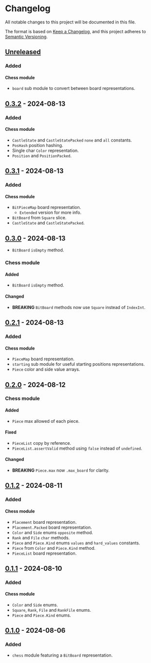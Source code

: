 # Changelog

All notable changes to this project will be documented in this file.

The format is based on [Keep a Changelog](https://keepachangelog.com/en/1.0.0/),
and this project adheres to [Semantic Versioning](https://semver.org/spec/v2.0.0.html).

## [Unreleased]

### Added

#### Chess module

- `board` sub module to convert between board representations.

## [0.3.2] - 2024-08-13

### Added

#### Chess module

- `CastleState` and `CastleStatePacked` `none` and `all` constants.
- `PosHash` position hashing.
- Single char `Color` representation.
- `Position` and `PositionPacked`.

## [0.3.1] - 2024-08-13

### Added

#### Chess module

- `BitPieceMap` board representation.
  - `Extended` version for more info.
- `BitBoard` from `Square` slice.
- `CastleState` and `CastleStatePacked`.

## [0.3.0] - 2024-08-13

- `BitBoard` `isEmpty` method.

### Chess module

#### Added

- `BitBoard` `isEmpty` method.

#### Changed

- **BREAKING** `BitBoard` methods now use `Square` instead of `IndexInt`.

## [0.2.1] - 2024-08-13

### Added

#### Chess module

- `PieceMap` board representation.
- `starting` sub module for useful starting positions representations.
- `Piece` color and side value arrays.

## [0.2.0] - 2024-08-12

### Chess module

#### Added

- `Piece` max allowed of each piece.

#### Fixed

- `PieceList` copy by reference.
- `PieceList.assertValid` method using `false` instead of `undefined`.

#### Changed

- **BREAKING** `Piece.max` now `.max_board` for clarity.

## [0.1.2] - 2024-08-11

### Added

#### Chess module

- `Placement` board representation.
- `Placement.Packed` board representation.
- `Color` and `Side` enums `opposite` method.
- `Rank` and `File` `char` methods.
- `Piece` and `Piece.Kind` enums `values` and `hard_values` constants.
- `Piece` from `Color` and `Piece.Kind` method.
- `PieceList` board representation.

## [0.1.1] - 2024-08-10

### Added

#### Chess module

- `Color` and `Side` enums.
- `Square`, `Rank`, `File` and `RankFile` enums.
- `Piece` and `Piece.Kind` enums.

## [0.1.0] - 2024-08-06

### Added

- `chess` module featuring a `BitBoard` representation.

[Unreleased]: https://github.com/sonro/zaplum/compare/v0.3.2...HEAD
[0.3.2]: https://github.com/sonro/zaplum/releases/tag/v0.3.2
[0.3.1]: https://github.com/sonro/zaplum/releases/tag/v0.3.1
[0.3.0]: https://github.com/sonro/zaplum/releases/tag/v0.3.0
[0.2.1]: https://github.com/sonro/zaplum/releases/tag/v0.2.1
[0.2.0]: https://github.com/sonro/zaplum/releases/tag/v0.2.0
[0.1.2]: https://github.com/sonro/zaplum/releases/tag/v0.1.2
[0.1.1]: https://github.com/sonro/zaplum/releases/tag/v0.1.1
[0.1.0]: https://github.com/sonro/zaplum/releases/tag/v0.1.0
